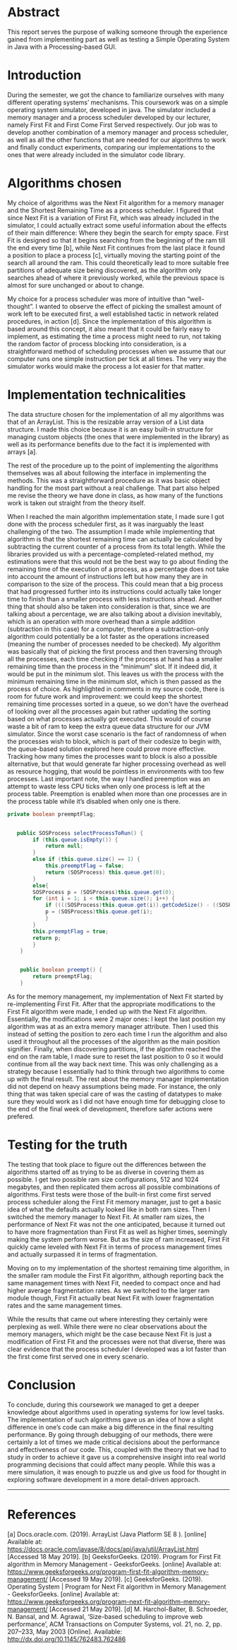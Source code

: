 ﻿# Abstract


This report serves the purpose of walking someone through the experience gained from implementing part as well as testing a Simple Operating System in Java with a Processing-based GUI.


# Introduction


During the semester, we got the chance to familiarize ourselves with many different operating systems’ mechanisms. This coursework was on a simple operating system simulator, developed in java. The simulator included a memory manager and a process scheduler developed by our lecturer, namely First Fit and First Come First Served respectively. Our job was to develop another combination of a memory manager and process scheduler, as well as all the other functions that are needed for our algorithms to work and finally conduct experiments, comparing our implementations to the ones that were already included in the simulator code library.


# Algorithms chosen


My choice of algorithms was the Next Fit algorithm for a memory manager and the Shortest Remaining Time as a process scheduler. I figured that since Next Fit is a variation of First Fit, which was already included in the simulator, I could actually extract some useful information about the effects of their main difference: Where they begin the search for empty space. First Fit is designed so that it begins searching from the beginning of the ram till the end every time [b], while Next Fit continues from the last place it found a position to place a process [c], virtually moving the starting point of the search all around the ram. This could theoretically lead to more suitable free partitions of adequate size being discovered, as the algorithm only searches ahead of where it previously worked, while the previous space is almost for sure unchanged or about to change.

My choice for a process scheduler was more of intuitive than “well-thought”. I wanted to observe the effect of picking the smallest amount of work left to be executed first, a well established tactic in network related procedures, in action [d]. Since the implementation of this algorithm is based around this concept, it also meant that it could be fairly easy to implement, as estimating the time a process might need to run, not taking the random factor of process blocking into consideration, is a straightforward method of scheduling processes when we assume that our computer runs one simple instruction per tick at all times. The very way the simulator works would make the process a lot easier for that matter.


# Implementation technicalities


The data structure chosen for the implementation of all my algorithms was that of an ArrayList. This is the resizable array version of a List data structure. I made this choice because it is an easy built-in structure for managing custom objects (the ones that were implemented in the library) as well as its performance benefits due to the fact it is implemented with arrays [a].

The rest of the procedure up to the point of implementing the algorithms themselves was all about following the interface in implementing the methods. This was a straightforward procedure as it was basic object handling for the most part without a real challenge. That part also helped me revise the theory we have done in class, as how many of the functions work is taken out straight from the theory itself.

When I reached the main algorithm implementation state, I made sure I got done with the process scheduler first, as it was inarguably the least challenging of the two. The assumption I made while implementing that algorithm is that the shortest remaining time can actually be calculated by subtracting the current counter of a process from its total length. While the libraries provided us with a percentage-completed-related method, my estimations were that this would not be the best way to go about finding the remaining time of the execution of a process, as a percentage does not take into account the amount of instructions left but how many they are in comparison to the size of the process. This could mean that a big process that had progressed further into its instructions could actually take longer time to finish than a smaller process with less instructions ahead. Another thing that should also be taken into consideration is that, since we are talking about a percentage, we are also talking about a division inevitably, which is an operation with more overhead than a simple addition (subtraction in this case) for a computer, therefore a subtraction-only algorithm could potentially be a lot faster as the operations increased (meaning the number of processes needed to be checked). My algorithm was basically that of picking the first process and then traversing through all the processes, each time checking if the process at hand has a smaller remaining time than the process in the “minimum” slot. If it indeed did, it would be put in the minimum slot. This leaves us with the process with the minimum remaining time in the minimum slot, which is then passed as the process of choice. As highlighted in comments in my source code, there is room for future work and improvement: we could keep the shortest remaining time processes sorted in a queue, so we don't have the overhead of looking over all the processes again but rather updating the sorting based on what processes actually got executed. This would of course waste a bit of ram to keep the extra queue data structure for our JVM simulator. Since the worst case scenario is the fact of randomness of when the processes wish to block, which is part of their codesize to begin with, the queue-based solution explored here could prove more effective. Tracking how many times the processes want to block is also a possible alternative, but that would generate far higher processing overhead as well as resource hogging, that would be pointless in environments with too few processes. Last important note, the way I handled preemption was an attempt to waste less CPU ticks when only one process is left at the process table. Preemption is enabled when more than one processes are in the process table while it’s disabled when only one is there.

```java
private boolean preemptFlag;


   public SOSProcess selectProcessToRun() {
        if (this.queue.isEmpty()) {
            return null;
        }
        else if (this.queue.size() == 1) {
            this.preemptFlag = false;
            return (SOSProcess) this.queue.get(0);
        }
        else{
        SOSProcess p = (SOSProcess)this.queue.get(0);
        for (int i = 1; i < this.queue.size(); i++) {
            if ((((SOSProcess)this.queue.get(i)).getCodeSize() - ((SOSProcess)this.queue.get(i)).getCounter()) < (p.getCodeSize() - p.getCounter())) {
            p = (SOSProcess)this.queue.get(i);
            }
        } 
        this.preemptFlag = true;
        return p;
        }
    }


    public boolean preempt() {
        return preemptFlag;
    }
```

	

As for the memory management, my implementation of Next Fit started by re-implementing First Fit. After that the appropriate modifications to the First Fit algorithm were made, I ended up with the Next Fit algorithm. Essentially, the modifications were 2 major ones: I kept the last position my algorithm was at as an extra memory manager attribute. Then I used this instead of setting the position to zero each time I run the algorithm and also used it throughout all the processes of the algorithm as the main position signifier. Finally, when discovering partitions, if the algorithm reached the end on the ram table, I made sure to reset the last position to 0 so it would continue from all the way back next time. This was only challenging as a strategy because I essentially had to think through two algorithms to come up with the final result. The rest about the memory manager implementation did not depend on heavy assumptions being made. For instance, the only thing that was taken special care of was the casting of datatypes to make sure they would work as I did not have enough time for debugging close to the end of the final week of development, therefore safer actions were prefered.


# Testing for the truth


The testing that took place to figure out the differences between the algorithms started off as trying to be as diverse in covering them as possible. I get two possible ram size configurations, 512 and 1024 megabytes, and then replicated them across all possible combinations of algorithms. First tests were those of the built-in first come first served process scheduler along the First Fit memory manager, just to get a basic idea of what the defaults actually looked like in both ram sizes. Then I switched the memory manager to Next Fit. At smaller ram sizes, the performance of Next Fit was not the one anticipated, because it turned out to have more fragmentation than First Fit as well as higher times, seemingly making the system perform worse. But as the size of ram increased, First Fit quickly came leveled with Next Fit in terms of process management times and actually surpassed it in terms of fragmentation.

Moving on to my implementation of the shortest remaining time algorithm, in the smaller ram module the First Fit algorithm, although reporting back the same management times with Next Fit, needed to compact once and had higher average fragmentation rates. As we switched to the larger ram module though, First Fit actually beat Next Fit with lower fragmentation rates and the same management times.

While the results that came out where interesting they certainly were perplexing as well. While there were no clear observations about the memory managers, which might be the case because Next Fit is just a modification of First Fit and the processes were not that diverse, there was clear evidence that the process scheduler I developed was a lot faster than the first come first served one in every scenario.


# Conclusion


To conclude, during this coursework we managed to get a deeper knowledge about algorithms used in operating systems for low level tasks. The implementation of such algorithms gave us an idea of how a slight difference in one’s code can make a big difference in the final resulting performance. By going through debugging of our methods, there were certainly a lot of times we made critical decisions about the performance and effectiveness of our code. This, coupled with the theory that we had to study in order to achieve it gave us a comprehensive insight into real world programming decisions that could affect many people. While this was a mere simulation, it was enough to puzzle us and give us food for thought in exploring software development in a more detail-driven approach.
________________


# References


[a] Docs.oracle.com. (2019). ArrayList (Java Platform SE 8 ). [online] Available at: https://docs.oracle.com/javase/8/docs/api/java/util/ArrayList.html [Accessed 18 May 2019].
[b] GeeksforGeeks. (2019). Program for First Fit algorithm in Memory Management - GeeksforGeeks. [online] Available at: https://www.geeksforgeeks.org/program-first-fit-algorithm-memory-management/ [Accessed 19 May 2019].
[c] GeeksforGeeks. (2019). Operating System | Program for Next Fit algorithm in Memory Management - GeeksforGeeks. [online] Available at: https://www.geeksforgeeks.org/program-next-fit-algorithm-memory-management/ [Accessed 21 May 2019].
[d] M. Harchol-Balter, B. Schroeder, N. Bansal, and M. Agrawal, ‘Size-based scheduling to improve web performance’, ACM Transactions on Computer Systems, vol. 21, no. 2, pp. 207–233, May 2003 [Online]. Available: http://dx.doi.org/10.1145/762483.762486
